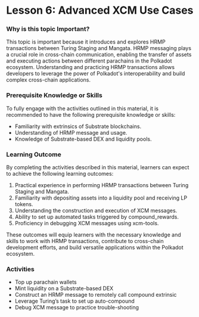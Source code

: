 # Lesson 6: Advanced XCM Use Cases

### Why is this topic Important?

This topic is important because it introduces and explores HRMP transactions between Turing Staging and Mangata. HRMP messaging plays a crucial role in cross-chain communication, enabling the transfer of assets and executing actions between different parachains in the Polkadot ecosystem. Understanding and practicing HRMP transactions allows developers to leverage the power of Polkadot's interoperability and build complex cross-chain applications.

### Prerequisite Knowledge or Skills

To fully engage with the activities outlined in this material, it is recommended to have the following prerequisite knowledge or skills:

- Familiarity with extrinsics of Substrate blockchains.
- Understanding of HRMP message and usage.
- Knowledge of Substrate-based DEX and liquidity pools.

### Learning Outcome

By completing the activities described in this material, learners can expect to achieve the following learning outcomes:

1. Practical experience in performing HRMP transactions between Turing Staging and Mangata.
2. Familiarity with depositing assets into a liquidity pool and receiving LP tokens.
3. Understanding the construction and execution of XCM messages.
4. Ability to set up automated tasks triggered by compound_rewards.
5. Proficiency in debugging XCM messages using xcm-tools.

These outcomes will equip learners with the necessary knowledge and skills to work with HRMP transactions, contribute to cross-chain development efforts, and build versatile applications within the Polkadot ecosystem.

### Activities

- Top up parachain wallets
- Mint liquidity on a Substrate-based DEX
- Construct an HRMP message to remotely call compound extrinsic
- Leverage Turing’s task to set up auto-compound
- Debug XCM message to practice trouble-shooting
